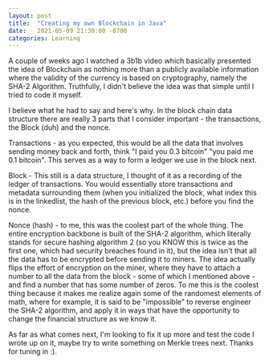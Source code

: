 ```yaml
---
layout: post
title:  "Creating my own Blockchain in Java"
date:   2021-05-09 21:30:00 -0700
categories: Learning
---
```


A couple of weeks ago I watched a 3b1b video which basically presented the idea of Blockchain as nothing more than a publicly available information where the validity of the currency is based on cryptography, namely the SHA-2 Algorithm. Truthfully, I didn't believe the idea was that simple until I tried to code it myself. 

I believe what he had to say and here's why. In the block chain data structure there are really 3 parts that I consider important - the transactions, the Block (duh) and the nonce.

Transactions - as you expected, this would be all the data that involves sending money back and forth, think "I paid you 0.3 bitcoin" "you paid me 0.1 bitcoin". This serves as a way to form a ledger we use in the block next.

Block - This still is a data structure, I thought of it as a recording of the ledger of transactions. You would essentially store transactions and metadata surrounding them (when you initialized the block, what index this is in the linkedlist, the hash of the previous block, etc.) before you find the nonce.

Nonce (hash) - to me, this was the coolest part of the whole thing. The entire encryption backbone is built of the SHA-2 algorithm, which literally stands for secure hashing algorithm 2 (so you KNOW this is twice as the first one, which had security breaches found in it), but the idea isn't that all the data has to be encrypted before sending it to miners. The idea actually flips the effort of encryption on the miner, where they have to attach a number to all the data from the block - some of which I mentioned above - and find a number that has some number of zeros. To me this is the coolest thing because it makes me realize again some of the randomest elements of math, where for example, it is said to be "impossible" to reverse engineer the SHA-2 algorithm, and apply it in ways that have the opportunity to change the financial structure as we know it. 

As far as what comes next, I'm looking to fix it up more and test the code I wrote up on it, maybe try to write something on Merkle trees next. Thanks for tuning in :). 
